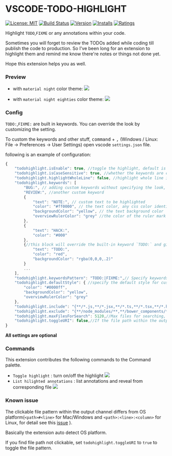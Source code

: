 VSCODE-TODO-HIGHLIGHT
===

[![License: MIT](https://img.shields.io/badge/License-MIT-brightgreen.svg)](https://opensource.org/licenses/MIT) [![Build Status](https://travis-ci.org/wayou/vscode-todo-highlight.svg?branch=master)](https://travis-ci.org/wayou/vscode-todo-highlight) [![Version](http://vsmarketplacebadge.apphb.com/version-short/wayou.vscode-todo-highlight.svg)](https://marketplace.visualstudio.com/items?itemName=wayou.vscode-todo-highlight) [![Installs](http://vsmarketplacebadge.apphb.com/installs-short/wayou.vscode-todo-highlight.svg)](https://marketplace.visualstudio.com/items?itemName=wayou.vscode-todo-highlight) [![Ratings](http://vsmarketplacebadge.apphb.com/rating-short/wayou.vscode-todo-highlight.svg)](https://marketplace.visualstudio.com/items?itemName=wayou.vscode-todo-highlight)

Highlight `TODO`,`FIXME` or any annotations within your code.

Sometimes you will forget to review the TODOs added while coding till publish the code to production.
So I've been long for an extension to highlight them and remind me know there're notes or things not done yet.

Hope this extension helps you as well.

### Preview

- with `material night` color theme:
![](https://github.com/wayou/vscode-todo-highlight/raw/master/assets/material-night.png)

- with `material night eighties` color theme:
![](https://github.com/wayou/vscode-todo-highlight/raw/master/assets/material-night-eighties.png)

### Config

`TODO:`,`FIXME:` are built in keywords. You can override the look by customizing the setting.

To custom the keywords and other stuff, <kbd>command</kbd> + <kbd>,</kbd> (Windows / Linux: File -> Preferences -> User Settings) open vscode `settings.json` file.

following is an example of configuration:

```js
{
    "todohighlight.isEnable": true, //toggle the highlight, default is true
    "todohighlight.isCaseSensitive": true, //whether the keywords are case sensitive or not
    "todohighlight.highlightWholeLine": false, //highlight whole line instead of keyword only
    "todohighlight.keywords": [
        "BUG:", // adding custom keywords without specifying the look, default color will be applied
        "REVIEW:", //another custom keyword
        {  
            "text": "NOTE:", // custom text to be highlighted
            "color": "#ff0000", // the text color, any css color identifier is valid
            "backgroundColor": "yellow", // the text background color
            "overviewRulerColor": "grey" //the color of the ruler mark on the scroll bar. use rgba() and define transparent colors to play well with other decorations.
        },
        {
            "text": "HACK:",
            "color": "#000"
        },
        {//this block will override the built-in keyword `TODO:` and give it new style
            "text": "TODO:",
            "color": "red",
            "backgroundColor": "rgba(0,0,0,.2)"    
        }
        ...
    ],
    "todohighlight.keywordsPattern": "TODO:|FIXME:",// Specify keywords via RegExp instead of `todohighlight.keywords` one by one. NOTE that if this presents, `todohighlight.keywords` will be ignored. And REMEMBER to escapse the back slash if there's any in your regexp (using \\ instead of signle back slash). 
    "todohighlight.defaultStyle": { //specify the default style for custom keywords, if not specified, build in default style will be applied
        "color": "#0000ff",
        "backgroundColor": "yellow",
        "overviewRulerColor": "grey"
    },
    "todohighlight.include": "{**/*.js,**/*.jsx,**/*.ts,**/*.tsx,**/*.html,**/*.php,**/*.css,**/*.scss}", //A glob pattern that defines the files to search for. Only include files you need, DO NOT USE `{**/*.*}` for both permormance and avoiding binary files reason
    "todohighlight.exclude": "{**/node_modules/**,**/bower_components/**,**/dist/**,**/build/**,**/.vscode/**,**/_output/**,**/*.min.*,**/*.map}",//A glob pattern that defines files and folders to exclude while listing annotations
    "todohighlight.maxFilesForSearch": 5120,//Max files for searching, mostly you don't need to configure this
    "todohighlight.toggleURI": false,//If the file path within the output channel not clickable, set this to true to toggle the path patten between `<path>#<line>` and `<path>:<line>:<column>`
}
```

**All settings are optional**

### Commands

This extension contributes the following commands to the Command palette.

- `Toggle highlight` : turn on/off the highlight
![](https://github.com/wayou/vscode-todo-highlight/raw/master/assets/toggle-highlight.gif)
- `List hilighted annotations` : list annotations and reveal from corresponding file
![](https://github.com/wayou/vscode-todo-highlight/raw/master/assets/list-annotations.gif)


### Known issue

 The clickable file pattern within the output channel differs from OS platform(`<path>#<line>` for Mac/Windows and `<path>:<line>:<column>` for Linux, for detail see this [issue](https://github.com/Microsoft/vscode/issues/586) ). 

 Basically the extension auto detect OS platform.

 If you find file path not clickable, set `todohighlight.toggleURI` to `true` to toggle the file pattern.
  